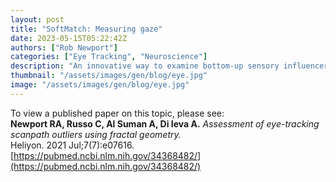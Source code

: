 ```yaml
---
layout: post
title: "SoftMatch: Measuring gaze"
date: 2023-05-15T05:22:42Z
authors: ["Rob Newport"]
categories: ["Eye Tracking", "Neuroscience"]
description: "An innovative way to examine bottom-up sensory influencers."
thumbnail: "/assets/images/gen/blog/eye.jpg"
image: "/assets/images/gen/blog/eye.jpg"
---
```



To view a published paper on this topic, please see:  
__Newport RA, Russo C, Al Suman A, Di Ieva A.__ _Assessment of eye-tracking scanpath outliers using fractal geometry._  
Heliyon. 2021 Jul;7(7):e07616.  
‌[https://pubmed.ncbi.nlm.nih.gov/34368482/](https://pubmed.ncbi.nlm.nih.gov/34368482/)
